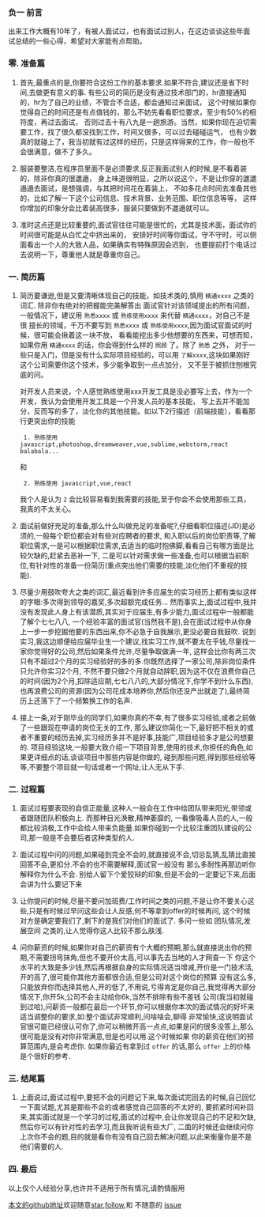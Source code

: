 ### 负一 前言
出来工作大概有10年了，有被人面试过，也有面试过别人，在这边谈谈这些年面试总结的一些心得，希望对大家能有点帮助。

### 零. 准备篇
1. 首先,最重点的是,你要符合这份工作的基本要求.如果不符合,建议还是省下时间,去做更有意义的事. 
有些公司的简历是没有通过技术部门的，hr直接通知的，hr为了自己的业绩，不管合不合适，都会通知过来面试，
这个时候如果你觉得自己的时间还是有点值钱的，那么不妨先看看职位要求，至少有50%的相符度，再过去面试，
否则过去十有八九是一趟旅游。当然，如果你现在迫切需要工作，找了很久都没找到工作，时间又很多，可以过去碰碰运气，
也有少数真的就碰上了，我当初就有过这样的经历，只是这样得来的工作，你一般也不会很满意，做不了多久。  

1. 服装要整洁,在程序员里面不是必须要求,反正我面试别人的时候,是不看着装的，除非你真的很邋遢，
身上味道很明显，之所以说这个，不是让你穿的邋邋遢遢去面试，是想强调，与其把时间花在着装上，
不如多花点时间去准备其他的，比如了解一下这个公司信息、技术背景、业务范围、职位信息等等，
这样你增加的印象分会比着装高很多，服装只要做到不邋遢就可以。

1. 准时这点还是比较重要的,面试官往往可能是很忙的，尤其是技术面，面试你的时间很可能是从白忙之中挤出来的，
安排好时间等你面试，守不守时，可以侧面看出一个人的大致人品，如果确实有特殊原因会迟到，
也要提前打个电话过去说明一下，尊重他人就是尊重你自己。

### 一. 简历篇
1. 简历要谦逊,但是又要清晰体现自己的技能，如技术类的,慎用 `精通xxxx` 之类的词汇. 除非你有绝对的把握能完美解答出
面试官针对该领域提出的所有问题，一般情况下，建议用 `熟悉xxxx` 或 `熟练使用xxxx` 来代替 `精通xxxx`，对自己不是很
擅长的领域，千万不要写到 `熟悉xxxx` 或 `熟练使用xxxx`,因为面试官面试的时候，很可能会揪着这一块不放，
看看能挖出多少他想要的东西来，可想而知，如果你用 `精通xxxx` 的话，你会得到什么样的 `照顾` 了。除了 `熟悉` 之外，
对于一些只是入门，但是没有什么实际项目经验的，可以用 `了解xxxx`,这块如果刚好这个公司需要你这个技术，多少能争取到一点点加分，
又不至于被抓住刨根究底的问。

    对开发人员来说，个人感觉熟练使用xxx开发工具是没必要写上去，作为一个开发，我认为会使用开发工具是一个开发人员的基本技能，
    写上去并不能加分，反而写的多了，淡化你的其他技能。如以下2行描述（前端技能），看看那行更突出你的技能

        1. 熟练使用 javascript,photoshop,dreamweaver,vue,sublime,webstorm,react balabala...
    和

        2. 熟练使用 javascript,vue,react

    我个人是认为 `2` 会比较容易看到我需要的技能,至于你会不会使用那些工具，我真的不太关心。

1. 面试前做好充足的准备,那么什么叫做充足的准备呢?,仔细看职位描述(JD)是必须的,一般每个职位都会对有些对应聘者的要求,
和入职以后的岗位职责等,了解职位需求,一是可以根据职位需求,去适当的临时抱佛脚,看看自己有哪方面是比较欠缺的,赶紧去恶补一下,
二是可以针对需求做一些准备,也可以根据当前职位,有针对性的准备一份简历(重点突出他们需要的技能,淡化他们不重视的技能).

1. 尽量少用鼓吹夸大之类的词汇,最近看到许多应届生的实习经历上都有类似这样的字眼:多次得到领导的嘉奖,多次超额完成任务...
然而事实上,面试过程中,我并没有发现此人身上有该潜质,其实对于应届生,有多少能力,面试过程中一般都能了解个七七八八,
一个经验丰富的面试官(当然我不是),会在面试过程中从你身上一步一步挖掘他要的东西出来,你不必急于自我展示,更没必要自我鼓吹.
说到实习,我这边顺便给应届毕业生一个建议,找实习工作,就不要太在乎钱,尽量找一家你觉得好的公司,然后如果条件允许,尽量争取做满一年,
这样会比你有两三次只有不超过2个月的实习经验好的多的多.你既然选择了一家公司,除非岗位条件只允许你实习2个月,
不然不要只做2个月就自动辞职,因为这不仅在浪费你自己的时间(因为2个月,扣除适应期,七七八八的,大部分情况下,你学不到什么东西),
也再浪费公司的资源(因为公司花成本培养你,然后你还没产出就走了),最终简历上还落下了一个频繁换工作的名声.

1. 接上一条,对于刚毕业的同学们,如果你真的不幸,有了很多实习经验,或者之前做了一些跟现在申请的岗位无关的工作,
那么建议你简化一下,最好把不相关的或者不重要的经历去掉,实习经历多并不是好事,技能广,项目经验多才是公司想要的.
项目经验这块,一般要大致介绍一下项目背景,使用的技术,你担任的角色,如果更详细点的话,谈谈项目中那些内容是你做的,
碰到那些问题,得到那些经验等等,不要整个项目就一句话或者一个网址,让人无从下手.


### 二. 过程篇

1. 面试过程要表现的自信正能量,这种人一般会在工作中给团队带来阳光,带领或者跟随团队积极向上. 而那种目光涣散,精神萎靡的,
一看像吸毒人员的人,一般都比较消极,工作中会给人带来负能量.如果你碰到一个比较注重团队建设的公司,那一般是不会要后者这种类型的人.

1. 面试过程中问的问题,如果碰到完全不会的,就直接说不会,切忌乱猜,乱猜比直接回答不会,更扣分.不会的也不需要解释,面试官一般没有
那么多耐性再那边听你解释你为什么不会. 别给人留下个爱狡辩的印象,但是不会的一定要记下来,后面会讲为什么要记下来

1. 让你提问的时候,尽量不要问加班费/工作时间之类的问题,不是让你不要关心这些,只是有时候过早问这些会让人反感,何不等拿到offer的时候再问,
这个时候对方是确定要我们了,剩下的是我们对他们的面试了. 多问一些如 团队情况,发展空间 之类的,让人觉得你这人比较不那么肤浅.

1. 问你薪资的时候,如果你对自己的薪资有个大概的预期,那么就直接说出你的预期,不需要拐弯抹角,但也不要开价太高,可以事先去当地的人才网查一下
你这个水平的大致是多少钱,然后再根据自身的实际情况适当增减,开价是一门技术活,开的高了,很可能你其他方面都很合适,但是公司对这个岗位的预算
没有这么多,只能放弃你而选择其他人,开的低了,不用说,亏得肯定是你自己,我觉得再大部分情况下,你开5k,公司不会主动给你6k,当然不排除有些不差钱
公司(我当初就碰到过哈),问薪资一般都在最后一个环节,你可以根据你本次的面试情况的好坏来适当调整你的要求,如:整个面试非常顺利,问啥啥会,聊得
非常愉快,这说明面试官很可能已经很认可你了,你可以稍微开高一点点,如果是问的很多没答上,那么很可能是没有对你非常满意,但是也可以用.这个时候如果
你的薪资在他们的预算范围内,是会考虑你. 如果你最近有拿到过 `offer` 的话,那么 `offer` 上的价格是个很好的参考.

### 三. 结尾篇

1. 上面说过,面试过程中,要把不会的问题记下来,每次面试完回去的时候,自己回忆一下面试题,尤其是那些不会的或者感觉自己回答的不太好的,
要抓紧时间补回来,其实面试就是一个学习的过程,面试的过程中,会让你发现自己的不足和欠缺,然后你可以有针对性的去学习,而且我听说有些大厂,
二面的时候还会继续问你上次你不会的题,目的就是看你有没有自己回去解决问题,以此来衡量你是不是他们需要的人.

### 四. 最后

以上仅个人经验分享,也许并不适用于所有情况,请酌情服用

[本文的github地址](https://github.com/noahlam/articles)欢迎随意[star](https://github.com/noahlam/articles),[follow](https://github.com/noahlam),和 不随意的 [issue](https://github.com/noahlam/articles/issues)

